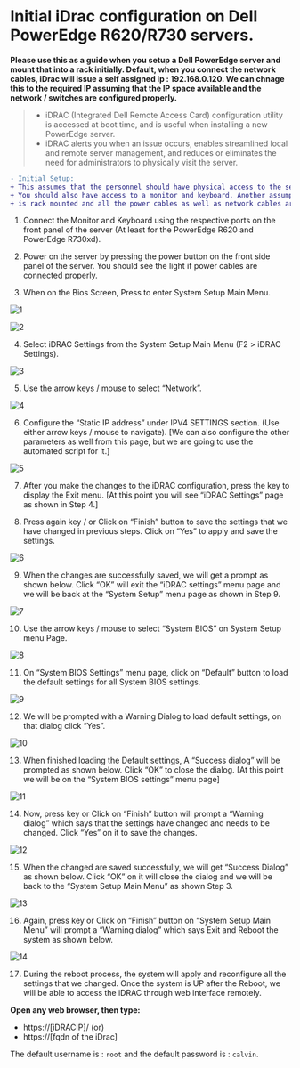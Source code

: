 # Initial iDrac configuration on Dell PowerEdge R620/R730 servers.
**Please use this as a guide when you setup a Dell PowerEdge server and mount that into a rack initially. Default, when you connect the network cables, iDrac will issue a self assigned ip : 192.168.0.120. We can chnage this to the required IP assuming that the IP space available and the network / switches are configured properly.**

> * iDRAC (Integrated Dell Remote Access Card) configuration utility is accessed at boot time, and is useful when installing a new PowerEdge server. 
> * iDRAC alerts you when an issue occurs, enables streamlined local and remote server management, and reduces or eliminates the need for administrators to physically visit the server.

```diff
- Initial Setup:
+ This assumes that the personnel should have physical access to the server in the data center. 
+ You should also have access to a monitor and keyboard. Another assumption is that the server 
+ is rack mounted and all the power cables as well as network cables are connected properly.
``` 

1.	Connect the Monitor and Keyboard using the respective ports on the front panel of the server (At least for the PowerEdge R620 and PowerEdge R730xd).

2.	Power on the server by pressing the power button on the front side panel of the server. You should see the light if power cables are connected properly.

3.	When on the Bios Screen, Press <F2> to enter System Setup Main Menu.

![1](1.png)

![2](2.png)

4.	Select iDRAC Settings from the System Setup Main Menu (F2 > iDRAC Settings).

![3](3.png)

5.	Use the arrow keys / mouse to select “Network”.

![4](4.png)

6.	Configure the “Static IP address” under IPV4 SETTINGS section. (Use either arrow keys / mouse to navigate). [We can also configure the other parameters as well from this page, but we are going to use the automated script for it.]

![5](5.png)

7.	After you make the changes to the iDRAC configuration, press the <ESC> key to display the Exit menu. [At this point you will see “iDRAC Settings” page as shown in Step 4.]

8.	Press again <ESC> key / or Click on “Finish” button to save the settings that we have changed in previous steps. Click on “Yes” to apply and save the settings.

![6](6.png)

9.	When the changes are successfully saved, we will get a prompt as shown below. Click “OK” will exit the “iDRAC settings” menu page and we will be back at the “System Setup” menu page as shown in Step 9.

![7](7.png)

10.	Use the arrow keys / mouse to select “System BIOS” on System Setup menu Page.

![8](8.png)

11.	 On “System BIOS Settings” menu page, click on “Default” button to load the default settings for all System BIOS settings. 

![9](9.png)

12.	We will be prompted with a Warning Dialog to load default settings, on that dialog click “Yes”.

![10](10.png)

13.	When finished loading the Default settings, A “Success dialog” will be prompted as shown below. Click “OK” to close the 
dialog. [At this point we will be on the “System BIOS settings” menu page]

![11](11.png)

14.	Now, press <ESC> key or Click on “Finish” button will prompt a “Warning dialog” which says that the settings have changed and needs to be changed. Click “Yes” on it to save the changes.

![12](12.png)

15.	When the changed are saved successfully, we will get “Success Dialog” as shown below. Click “OK” on it will close the dialog and we will be back to the “System Setup Main Menu” as shown Step 3. 

![13](13.png)

16.	Again, press <ESC> key or Click on “Finish” button on “System Setup Main Menu” will prompt a “Warning dialog” which says Exit and Reboot the system as shown below. 

![14](14.png)

17.	During the reboot process, the system will apply and reconfigure all the settings that we changed. Once the system is UP after the Reboot, we will be able to access the iDRAC through web interface remotely. 

**Open any web browser, then type:**

* https://[iDRACIP]/  (or)
* https://[fqdn of the iDrac] 

The default username is : `root` and the default password is : `calvin`.
